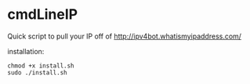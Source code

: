 # cmdLineIP
Quick script to pull your IP off of http://ipv4bot.whatismyipaddress.com/

installation:

    chmod +x install.sh
    sudo ./install.sh
